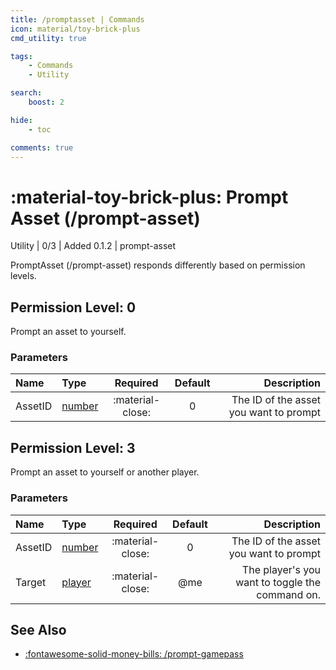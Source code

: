 ```yaml
---
title: /promptasset | Commands
icon: material/toy-brick-plus
cmd_utility: true

tags:
    - Commands
    - Utility

search:
    boost: 2

hide:
    - toc

comments: true
---
```

# <p style="color: var(--md-default-fg-color); display: inline;">:material-toy-brick-plus: Prompt Asset</p> (/prompt-asset)
<div style="display:inline;">
<p style="color: var(--destrix-docs--commandcat-utility); display: inline;">Utility</p>
| <p style="color: var(--md-default-fg-color--light); display: inline;">0/3</p> | <p style="color: var(--md-default-fg-color--light); display: inline;"> Added 0.1.2</p> | prompt-asset
</div>

PromptAsset (/prompt-asset) responds differently based on permission levels.

## Permission Level: 0
Prompt an asset to yourself.

### Parameters

| Name   | Type   | Required         | Default | Description                            |
|:--------|:--------|:------------------:|:---------:|----------------------------------------:|
| AssetID | [number](../parameters.md#number) | :material-close: | 0     | The ID of the asset you want to prompt |

## Permission Level: 3
Prompt an asset to yourself or another player.

### Parameters

| Name   | Type   | Required         | Default | Description                            |
|:--------|:--------|:------------------:|:---------:|----------------------------------------:|
| AssetID | [number](../parameters.md#number) | :material-close: | 0     | The ID of the asset you want to prompt |
| Target | [player](../parameters.md#player) | :material-close: | @me     | The player's you want to toggle the command on. |

## See Also
* [:fontawesome-solid-money-bills: /prompt-gamepass](./prompt-gamepass.md)